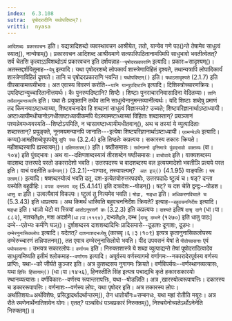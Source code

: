 ```yaml
---
index:  6.3.108
sutra:  पृषोदरादीनि यथोपदिष्टम्?।
vritti:  nyasa
---
```


`आदिशब्दः प्रकारवचनः` इति। यद्यत्रादिशब्दो व्यवस्थावचन आश्रीयेत, ततो, यान्येव गणे पठ()न्ते तेषामेव साधुत्वं स्यात्(), नान्येषाम्()। प्रकारवचन आदिशब्द आश्रीयमाणे सत्यपरिपठितानामपिमपि साधुभावो भवतीत्येतत्? सर्व चेतसि कृत्वाऽ‌ऽविशब्दोऽयं प्रकारवचन इति दर्शयन्नाह--`पृषोदरप्रकाराणि` इत्यादि। प्रकारः=सादृश्यम्()। अतस्तद्दर्शयितुमाह--`येषु` इत्यादि। यथा पृषोदरशब्दे लोपकार्यं शास्त्रेणाविहितं दृश्यते, तथान्यत्रापि लोपादिकार्यं शास्त्रेणाविहितं दृश्यते। तानि च पृषोदरप्रकाराणि भवन्ति। `यथोपदिष्टम्()` इति। `यथाऽसादृश्यते` (2.1.7) इति वीपसायामव्ययीभावः। अत एवास्य विवरणं करोति--`यानि यान्युपदिष्टानि` इत्यादि। दिशिस्त्रोच्चारणक्रियः। उपदिष्टान्युच्चारितानीत्तयर्थः। कैः पुनरुपदिष्टानि? शिष्टैः। शिष्टाः पुनराचारनिवासादिना वेदितव्याः। `तानि तथैवानुमन्तव्यानि` इति। यथा तैः प्रयुक्तानि तथैव तानि साधुत्वेनानुमन्तव्यानीत्यर्थः। यदि शिष्टाः शब्देषु प्रमाणं तद किमनयाऽष्टाध्याय्या, शिष्टवचनादेव हि शब्दानां साधुत्वं विज्ञास्यते? उच्यते; शिष्टपरिज्ञानार्थाऽष्टाध्यायी। अष्टाध्यायीमधीयानोऽनधीताष्टाध्यायीकमपि येऽस्यामष्टाध्याय्यां विहिताः शब्दास्तान्? प्रयञ्जानं पश्यन्नेवमध्यवस्यति--शिष्टोऽयमिति, न चासावष्टाध्यायीमधीतवान्(), अथ च तस्यां ये व्युत्पादिताः शब्दास्तान्? प्रयुङ्क्ते, नूनमयमन्यानपि जानाति---इत्येषा शिष्टपरिज्ञानार्थाऽष्टाध्यायी। 
`एवमन्येऽपि` इत्यादि। कप्य()आमहीशब्देपूपपदेषु `सुपि स्थः` (3.2.4) इति तिष्ठतेः कप्रत्ययः। सकारस्य तकारः क्रियते। महीशब्दस्यापि ह्यस्वत्वम्()। 
`दक्षिणतारम्()` इति। षष्ठीसमासः। `सर्वनाम्नो वृत्तिमात्रे पुंवद्भावो वक्तव्यः` (वा।१०४) इति पुंवद्भावः। अथ वा--दक्षिणशब्दस्यायं तीरशब्देन षष्ठीसमासः।
`वाचोवादे` इति। वाक्यशब्दस्य वादशब्द उत्तरपदे परतो डकारादेशो भवति। उत्तरपदस्य च वादशब्दस्य वल इत्ययमादेशो भवतीञि प्रत्यये परत इति। वाचं वदतीति `कर्मण्यण्()` (3.2.1)--वाग्वाद, तस्यापत्यम्? ` अत इञ्()` (4.1.95) वाङ्वलिः। 
`षष उत्वम्()` इत्यादि। षष्शब्दस्योत्वं भवति दतृ, दश-इत्येतयोरुत्तरपदयोः, उत्तरपदादेः ष्टुत्वं च। षङ्? दन्ता यस्येति बहुव्रीहिः। `वयस दन्तस्य दतृ` (5.4.141) इति दत्रादेशः--षोडन्()। षट्? च दश चेति द्वन्द्वः--षोडश। 
`धासु वा` इति। उत्वत्यैवायं विकल्पः। ष्टुत्वं तु नित्यमेव भवति। `षोढा, षङ्धा` इति। `अधिकरणविचाले च` (5.3.43) इति धाप्रत्ययः। अथ किमर्थं धास्विति बहुवचननिर्देशः क्रियते? इत्याह--`बहुवचननिर्देशः` इत्यादि। `षङ्धा` इति। धाञो धेटो वा स्त्रियां `आतोऽनुपसर्गे कः` (3.2.3) इति कप्रत्ययः। 
`दाश्यते` इतिष `दाश्रृ दाने` (धा।पा।८८२), नाश्यते` इति, `णश अदर्शने` (धा।पा।११९४), `दभ्यते` इति, `दम्भ [`दम्भु दम्भने` (१२७०) इति धातु पाठः] दम्भे--एतेभ्यः कर्मणि घञ्()। दुर्शशब्दस्य दाशशब्दादिभिः प्रादिसमासे--दूडाशः दूणाशः, दूडभः। `दम्भेरनुनासिकलोपः` इत्यादि। यदेतत्? `दाशनाशदभध्येषु` (काचवृ।६।३।१०९) इत्यत्र कृतानुनासिकलोपस्य दम्भेरुच्चारणं तन्निपातनम्(), तत एवात्र दम्भेरनुनासिलोपो भवति। 
पीद उपवसनं येषां ते `पीवोपवसनाः` एवं `पयोपवसनाः`। उभयत्र सकारलोपः। 
`वर्णागमः` इति। निरुक्तशास्त्रे ये शब्दा व्युत्पाद्यन्ते तेषां पूषोदरादित्वादेव साधुत्वमिष्यति इतीमं श्लोकमाह--`वर्णागमः` इत्यादि। अपूर्वस्य वर्णस्यागमो वर्णागमः--नकारादेरपूर्वस्य वर्णस्य प्राप्तिः, यथा--को जीर्यते कुञ्जर इति। अत्र कुशब्दसय नुगागमः क्रियते। वर्णविपर्ययः--वर्णस्थानव्यत्यासः, यथा `हिसि हिंसायाम्()` (धा।पा।१४५६), हिनस्तीति सिंह इत्यत्र पचाद्यचि कृते हकारसकारयोः स्थानव्यत्यासः। वर्णविकारः--वर्णस्य रूपान्तरापत्तिः, यथा--षोडन्निति। अत्र ,खारस्योत्वरूपापत्तिः। दकारस्य च डकाररूपापत्तिः। वर्णनाशः--वर्णस्य लोपः, यथा पृषोदर इति। अत्र तकारस्य लोपः। अर्थातिशयः=अर्थविशेषः, प्रसिद्धादर्थादर्थान्तरम्(), तेन धातोर्योगः=सम्बनधः, यथा मह्रां रोतीति मयूरः। अत्र रौते रमणेनार्थेनातिशयेन योगः। एतत्? पञ्चविधं पञ्चप्रकारं निरुक्तम्(), निश्चयेनोच्यतेऽर्थोऽनेनेति निरुक्तम्()॥
